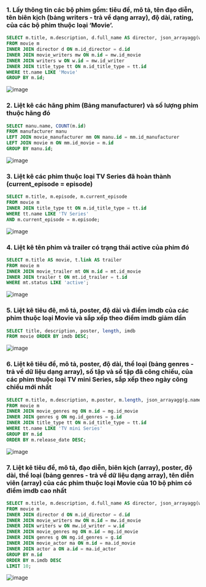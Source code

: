 ### 1. Lấy thông tin các bộ phim gồm: tiêu đề, mô tả, tên đạo diễn, tên biên kịch (bảng writers - trả về dạng array), độ dài, rating, của các bộ phim thuộc loại ‘Movie’.
``` SQL
SELECT m.title, m.description, d.full_name AS director, json_arrayagg(w.full_name) AS writer, m.length, m.rating, tt.name
FROM movie m 
INNER JOIN director d ON m.id_director = d.id
INNER JOIN movie_writers mw ON m.id = mw.id_movie
INNER JOIN writers w ON w.id = mw.id_writer
INNER JOIN title_type tt ON m.id_title_type = tt.id
WHERE tt.name LIKE 'Movie'
GROUP BY m.id;
```
![image](/image/1.png)

### 2. Liệt kê các hãng phim (Bảng manufacturer) và số lượng phim thuộc hãng đó
```SQL
SELECT manu.name, COUNT(m.id)
FROM manufacturer manu
LEFT JOIN movie_manufacturer mm ON manu.id = mm.id_manufacturer
LEFT JOIN movie m ON mm.id_movie = m.id
GROUP BY manu.id;
```

![image](/image/2.png)

### 3. Liệt kê các phim thuộc loại TV Series đã hoàn thành (current_episode = episode)
```SQL
SELECT m.title, m.episode, m.current_episode
FROM movie m
INNER JOIN title_type tt ON m.id_title_type = tt.id
WHERE tt.name LIKE 'TV Series'
AND m.current_episode = m.episode;
```
![image](/image/3.png)

### 4. Liệt kê tên phim và trailer có trạng thái active của phim đó
``` SQL
SELECT m.title AS movie, t.link AS trailer
FROM movie m
INNER JOIN movie_trailer mt ON m.id = mt.id_movie
INNER JOIN trailer t ON mt.id_trailer = t.id
WHERE mt.status LIKE 'active';
```
![image](/image/4.png)

### 5. Liệt kê tiêu đê, mô tả, poster, độ dài và điểm imdb của các phim thuộc loại Movie và sắp xếp theo điểm imdb giảm dần
```SQL
SELECT title, description, poster, length, imdb
FROM movie ORDER BY imdb DESC;
```

![image](/image/5.png)

### 6. Liệt kê tiêu đề, mô tả, poster, độ dài, thể loại (bảng genres - trả về dữ liệu dạng array), số tập và số tập đã công chiếu, của các phim thuộc loại TV mini Series, sắp xếp theo ngày công chiếu mới nhất
```SQL
SELECT m.title, m.description, m.poster, m.length, json_arrayagg(g.name) AS genres, m.episode, m.current_episode
FROM movie m 
INNER JOIN movie_genres mg ON m.id = mg.id_movie
INNER JOIN genres g ON mg.id_genres = g.id
INNER JOIN title_type tt ON m.id_title_type = tt.id
WHERE tt.name LIKE 'TV mini Series'
GROUP BY m.id
ORDER BY m.release_date DESC;
```
![image](/image/6.png)

### 7. Liệt kê tiêu đề, mô tả, đạo diễn, biên kịch (array), poster, độ dài, thể loại (bảng genres - trả về dữ liệu dạng array), tên diễn viên (array) của các phim thuộc loại Movie của 10 bộ phim có điểm imdb cao nhất
```SQL
SELECT m.title, m.description, d.full_name AS director, json_arrayagg(w.full_name) AS writers, m.poster, m.length, json_arrayagg(g.name) AS genres
FROM movie m
INNER JOIN director d ON m.id_director = d.id
INNER JOIN movie_writers mw ON m.id = mw.id_movie
INNER JOIN writers w ON mw.id_writer = w.id
INNER JOIN movie_genres mg ON m.id = mg.id_movie
INNER JOIN genres g ON mg.id_genres = g.id
INNER JOIN movie_actor ma ON m.id = ma.id_movie
INNER JOIN actor a ON a.id = ma.id_actor
GROUP BY m.id
ORDER BY m.imdb DESC 
LIMIT 10;
```

![image](/image/7.png)
